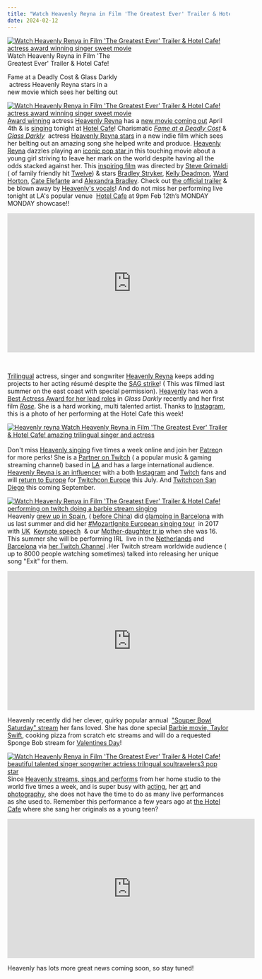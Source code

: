 ```yaml
---
title: "Watch Heavenly Reyna in Film 'The Greatest Ever' Trailer & Hotel Cafe!"
date: 2024-02-12
---
```


[![Watch Heavenly Renya in Film 'The Greatest Ever' Trailer & Hotel Cafe!  actress award winning singer sweet movie ](https://pub-ac94b3f306b24c0dba4238943c97f2e1.r2.dev/6a00e5502a9507883302c8d3aabdcf200b.jpg "Watch Heavenly Renya in Film 'The Greatest Ever' Trailer & Hotel Cafe!  actress award winning singer sweet movie ")](https://pub-ac94b3f306b24c0dba4238943c97f2e1.r2.dev/6a00e5502a9507883302a30d4ea748200b-1024x576-1.jpg)Watch Heavenly Reyna in Film 'The  
Greatest Ever' Trailer & Hotel Cafe!  
  
Fame at a Deadly Cost & Glass Darkly  
 [](http://soultravelers3new.local/2019/12/heavenly-reyna-stars-in-glass-darkly-movie-.html)actress Heavenly Reyna stars in a  
new movie which sees her belting out

<!--more-->

[![Watch Heavenly Renya in Film 'The Greatest Ever' Trailer & Hotel Cafe!  actress award winning singer sweet movie ](https://pub-ac94b3f306b24c0dba4238943c97f2e1.r2.dev/6a00e5502a9507883302c8d3ab1e58200d.jpg "Watch Heavenly Renya in Film 'The Greatest Ever' Trailer & Hotel Cafe!  actress award winning singer sweet movie ")](https://pub-ac94b3f306b24c0dba4238943c97f2e1.r2.dev/6a00e5502a9507883302a30d4ea748200b-1024x576-1.jpg)  
[Award winning](https://www.imdb.com/name/nm7413363/awards/?ref_=nm_ql_2) actress [Heavenly Reyna](https://www.heavenlyreyna.com) has a [new movie coming out](https://www.imdb.com/title/tt27912806/?ref_=nm_flmg_unrel_2_act) April 4th & is [singing](https://www.instagram.com/p/Ck1nglRopRg/?hl=en) tonight at [Hotel Cafe](https://www.hotelcafe.com)! Charismatic [_Fame at a Deadly Cost_](http://soultravelers3new.local/2020/03/heavenly-reyna-stars-in-movie-fame-at-a-deadly-cost-on-lmn-.html) & [_Glass Darkly_](http://soultravelers3new.local/2019/12/heavenly-reyna-stars-in-glass-darkly-movie-.html)  actress [Heavenly Reyna stars](https://www.rivenmaster.org/heavenly-reyna-a-singing-and-acting-gift-from-heaven/) in a new indie film which sees her belting out an amazing song she helped write and produce. [Heavenly Reyna](http://soultravelers3new.local/2023/05/heavenly-reyna-lands-next-movie-hits-twitchcon-paris.html) dazzles playing an [iconic pop star i](http://soultravelers3new.local/2018/10/-mozart-dee-smashes-the-patriarchy-in-girl-power-song-push-you-harder.html)n this touching movie about a young girl striving to leave her mark on the world despite having all the odds stacked against her. This [inspiring film](https://www.instagram.com/p/C3RI6U9PKCz/) was directed by [Steve Grimaldi](https://www.imdb.com/name/nm4983910/) ( of family friendly hit [Twelve](https://www.commonsensemedia.org/movie-reviews/twelve-0)) & stars [Bradley Stryker](https://en.wikipedia.org/wiki/Bradley_Stryker), [Kelly Deadmon](https://www.imdb.com/name/nm0212603/), [Ward Horton](https://www.instagram.com/wardhorton/?hl=en), [Cate Elefante](https://www.famousbirthdays.com/people/cate-elefante.html) and [Alexandra Bradley](https://www.imdb.com/name/nm13571385/). Check out [the official trailer](https://www.youtube.com/watch?v=dEQN9xXCZH0) & be blown away by [Heavenly's vocals](https://www.youtube.com/watch?v=NZVRUA1FzCs)! And do not miss her performing live tonight at LA's popular venue  [Hotel Cafe](https://www.instagram.com/monday_monday_at_hotel_cafe/reel/C3Ge2s7JfOF/) at 9pm Feb 12th’s MONDAY MONDAY showcase!!  
  

<iframe allow="accelerometer; autoplay; clipboard-write; encrypted-media; gyroscope; picture-in-picture; web-share" allowfullscreen frameborder="0" height="315" src="https://www.youtube.com/embed/dEQN9xXCZH0?si=AzJ1agpxPVzQdZ-r&start=105" title="YouTube video player" width="560"></iframe>

   
  
[Trilingual](http://soultravelers3new.local/2013/04/growing-up-bilingual-or-trilingual.html) actress, singer and songwriter [Heavenly Reyna](https://www.youtube.com/channel/UCcMwuQFsEJfOct29ZTa0v8w) keeps adding projects to her acting résumé despite the [SAG strike](https://www.hollywoodreporter.com/business/business-news/actors-strike-movies-tv-shows-still-filming-1235538864/)! ( This was filmed last summer on the east coast with special permission). [Heavenly](https://www.instagram.com/heavenly.reyna/?hl=en) has won a [Best Actress Award for her lead roles](http://soultravelers3new.local/2021/09/heavenly-reyna-wins-best-actress-for-glass-darkly-movie-.html) in _Glass Darkly_ recently and her first film [_Rose_](http://soultravelers3new.local/2016/04/mozart-wins-best-actress-award-.html). She is a hard working, multi talented artist. Thanks to [Instagram](https://www.instagram.com/p/C3UcyskuaYN/?img_index=1), this is a photo of her performing at the Hotel Cafe this week!  
  
[](https://pub-ac94b3f306b24c0dba4238943c97f2e1.r2.dev/6a00e5502a9507883302a30d4ea748200b-1024x576-1.jpg)[![Heavenly reyna  Watch Heavenly Reyna in Film 'The Greatest Ever' Trailer & Hotel Cafe!  amazing trilingual singer and actress ](https://pub-ac94b3f306b24c0dba4238943c97f2e1.r2.dev/6a00e5502a9507883302c8d3a7096c200c.jpg "Heavenly reyna  Watch Heavenly Reyna in Film 'The Greatest Ever' Trailer & Hotel Cafe!  amazing trilingual singer and actress ")](https://pub-ac94b3f306b24c0dba4238943c97f2e1.r2.dev/6a00e5502a9507883302a30d4ea748200b-1024x576-1.jpg)[  
](https://pub-ac94b3f306b24c0dba4238943c97f2e1.r2.dev/6a00e5502a9507883302a30d4ea748200b-1024x576-1.jpg)  
Don't miss [Heavenly singing](https://www.twitch.tv/heavenly/video/2058082928) five times a week online and join her [Patreo](https://www.patreon.com/heavenlyreyna)n for more perks! She is a [Partner on Twitch](http://soultravelers3new.local/2021/03/heavenly-reyna-makes-partner-with-twitch-music-in-just-6-months.html) ( a popular music & gaming streaming channel) based in [LA](http://soultravelers3new.local/2018/11/mozart-dee-in-la-weekly-performing-at-molly-malones.html) and has a large international audience. [Heavenly Reyna is an influencer](http://soultravelers3new.local/2019/02/mozart-dee-stars-in-brat-series-the-talent-show.html) with a both [Instagram](https://www.instagram.com/heavenly.reyna/) and [Twitch](https://m.twitch.tv/heavenly/about) fans and will [return to Europe](http://soultravelers3new.local/2007/09/mozarts-film-de.html) for [Twitchcon Europe](https://www.twitchcon.com/rotterdam-2024/) this July. And [Twitchcon San Diego](https://www.twitchcon.com/san-diego-2024/) this coming September.  
  
  
[![Watch Heavenly Renya in Film 'The Greatest Ever' Trailer & Hotel Cafe!  performing on twitch doing a barbie stream singing ](https://pub-ac94b3f306b24c0dba4238943c97f2e1.r2.dev/6a00e5502a9507883302c8d3aaba36200b.jpg "Watch Heavenly Renya in Film 'The Greatest Ever' Trailer & Hotel Cafe!  performing on twitch doing a barbie stream singing ")](https://pub-ac94b3f306b24c0dba4238943c97f2e1.r2.dev/6a00e5502a9507883302a30d4ea748200b-1024x576-1.jpg)  
Heavenly [grew up in Spain](http://soultravelers3new.local/2013/05/learning-spanish-in-spain.html), ( [before China](http://soultravelers3new.local/2013/01/learning-mandarin-in-beijing-china-best-school.html)) did [glamping in Barcelona](http://soultravelers3new.local/2023/09/diy-luxury-glamping-near-barcelona-.html) with us last summer and did her [#MozartIgnite European singing tour](http://soultravelers3new.local/2017/06/mozartignitetour-in-europe-mozart-dees-keynote-speech.html)  in 2017 with [UK](http://soultravelers3new.local/2017/09/visit-edinburgh-at-fringe-festival-or-not-.html)  [Keynote speech](http://soultravelers3new.local/2017/05/16-year-old-mozart-dees-ted-talk-keynote-speech-in-ukteen-actress-songwriter-singer-mozart-dee-was-asked-to-do-a-ted-talk.html)  & our [Mother-daughter tr ip](http://soultravelers3new.local/2017/08/best-mother-daughter-trip-life-changing-adventures.html) when she was 16. This summer she will be performing IRL  live in the [Netherlands](https://pub-ac94b3f306b24c0dba4238943c97f2e1.r2.dev/soultravelers3/netherlands/index.html) and [Barcelona](http://soultravelers3new.local/2022/04/21-of-the-best-things-to-do-in-barcelona-in-2022.html) via [her Twitch Channel](https://www.twitch.tv/heavenly) .Her Twitch stream worldwide audience ( up to 8000 people watching sometimes) talked into releasing her unique song "Exit" for them.   
  

<iframe allow="accelerometer; autoplay; clipboard-write; encrypted-media; gyroscope; picture-in-picture; web-share" allowfullscreen frameborder="0" height="315" src="https://www.youtube.com/embed/NZVRUA1FzCs?si=XCOnHdmgAzXdQXyo" title="YouTube video player" width="560"></iframe>

  
  
  
Heavenly recently did her clever, quirky popular annual  ["Souper Bowl Saturday" stream](https://www.twitch.tv/videos/2059388212) her fans loved. She has done special [Barbie movie, Taylor Swift](https://m.twitch.tv/heavenly/videos?filter=all), cooking pizza from scratch etc streams and will do a requested Sponge Bob stream for [Valentines Day](http://soultravelers3new.local/2022/02/happy-valentines-day-super-bowl-weekend-.html)!   
  
[![Watch Heavenly Renya in Film 'The Greatest Ever' Trailer & Hotel Cafe!  beautiful talented singer songwriter actriess trilngual soultravelers3 pop star](https://pub-ac94b3f306b24c0dba4238943c97f2e1.r2.dev/6a00e5502a9507883302c8d3aaba03200b.jpg "Watch Heavenly Renya in Film 'The Greatest Ever' Trailer & Hotel Cafe!  beautiful talented singer songwriter actriess trilngual soultravelers3 pop star")](https://pub-ac94b3f306b24c0dba4238943c97f2e1.r2.dev/6a00e5502a9507883302a30d4ea748200b-1024x576-1.jpg)  
Since [Heavenly streams, sings and performs](https://www.google.com/url?sa=t&rct=j&q=&esrc=s&source=web&cd=&ved=2ahUKEwjF25fE_6WEAxX7lYkEHWdYA74QFnoECB0QAQ&url=https%3A%2F%2Fwww.americathebilingual.com%2Fwhos-that-heavenly-voice-in-chapter-47%2F&usg=AOvVaw0tkOJrke2Ou-7hqVQK3q9N&opi=89978449) from her home studio to the world five times a week, and is super busy with [acting](https://www.heavenlyreyna.com/acting), her [art](https://www.instagram.com/p/CZhsKfCPHZn/?hl=en&img_index=1) and [photography](https://www.instagram.com/saycheem/?hl=en), she does not have the time to do as many live performances as she used to. Remember this performance a few years ago at [the Hotel Cafe](https://www.youtube.com/watch?v=r74VIYMZD_Y&embeds_referring_euri=https%3A%2F%2Fwww.typepad.com%2Fsite%2Fblogs%2F6a00e5502a9507883300e5502a95098833%2Fcompose%2Fpreview%2Fpost&source_ve_path=Mjg2NjY&feature=emb_logo) where she sang her originals as a young teen?   
  

<iframe allow="accelerometer; autoplay; clipboard-write; encrypted-media; gyroscope; picture-in-picture; web-share" allowfullscreen frameborder="0" height="315" src="https://www.youtube.com/embed/r74VIYMZD_Y?si=iU4DUClXj0xq87Rh" title="YouTube video player" width="560"></iframe>

  
[](https://www.twitch.tv/videos/1831995167)

Heavenly has lots more great news coming soon, so stay tuned!

